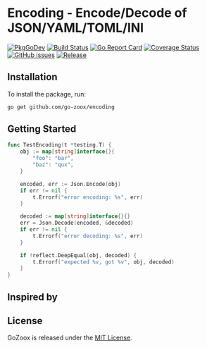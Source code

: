 # Encoding - Encode/Decode of JSON/YAML/TOML/INI 

[![PkgGoDev](https://pkg.go.dev/badge/github.com/go-zoox/encoding)](https://pkg.go.dev/github.com/go-zoox/encoding)
[![Build Status](https://github.com/go-zoox/encoding/actions/workflows/ci.yml/badge.svg?branch=master)](https://github.com/go-zoox/encoding/actions/workflows/ci.yml)
[![Go Report Card](https://goreportcard.com/badge/github.com/go-zoox/encoding)](https://goreportcard.com/report/github.com/go-zoox/encoding)
[![Coverage Status](https://coveralls.io/repos/github/go-zoox/encoding/badge.svg?branch=master)](https://coveralls.io/github/go-zoox/encoding?branch=master)
[![GitHub issues](https://img.shields.io/github/issues/go-zoox/encoding.svg)](https://github.com/go-zoox/encoding/issues)
[![Release](https://img.shields.io/github/tag/go-zoox/encoding.svg?label=Release)](https://github.com/go-zoox/encoding/releases)

## Installation
To install the package, run:
```bash
go get github.com/go-zoox/encoding
```

## Getting Started

```go
func TestEncoding(t *testing.T) {
	obj := map[string]interface{}{
		"foo": "bar",
		"baz": "qux",
	}

	encoded, err := Json.Encode(obj)
	if err != nil {
		t.Errorf("error encoding: %s", err)
	}

	decoded := map[string]interface{}{}
	err = Json.Decode(encoded, &decoded)
	if err != nil {
		t.Errorf("error decoding: %s", err)
	}

	if !reflect.DeepEqual(obj, decoded) {
		t.Errorf("expected %v, got %v", obj, decoded)
	}
}
```

## Inspired by

## License
GoZoox is released under the [MIT License](./LICENSE).
